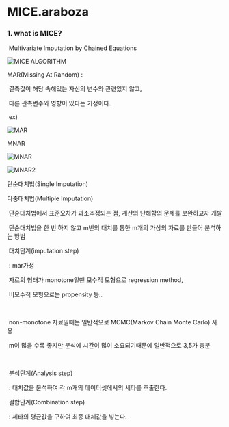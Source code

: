 # MICE.araboza



### 1. what is MICE?

​	Multivariate Imputation by Chained Equations

![MICE ALGORITHM](https://cdn-images-1.medium.com/max/1600/1*Cw4F1pzPug0BT5XNdF_P3Q.png)



MAR(Missing At Random) : 

​	결측값이 해당 속해있는 자신의 변수와 관련있지 않고, 

​	다른 관측변수와 영향이 있다는 가정이다.

​	ex)



![MAR](https://ssl.pstatic.net/images.se2/smedit/2015/6/20/ib5a2wnze6ksr8.jpg)





MNAR

![MNAR](https://ssl.pstatic.net/images.se2/smedit/2015/6/20/ib5d5wj6rgjy40.jpg)

![MNAR2](https://ssl.pstatic.net/images.se2/smedit/2015/6/20/ib5da0y9k2ydzt.jpg)



단순대치법(Single Imputation)

다중대치법(Multiple Imputation)

​	단순대치법에서 표준오차가 과소추정되는 점, 계산의 난해함의 문제를 보완하고자 개발

​	단순대치법을 한 번 하지 않고 m번의 대치를 통한 m개의 가상의 자료를 만들어 분석하는 방법



​	대치단계(imputation step)

​		: mar가정

​		자료의 형태가 monotone일땐 모수적 모형으로 regression method, 

​		비모수적 모형으로는 propensity 등..

​		

​		non-monotone 자료일때는 일반적으로 MCMC(Markov Chain Monte Carlo) 사용

​		m이 많을 수록 좋지만 분석에 시간이 많이 소요되기때문에 일반적으로 3,5가 충분

​		

​	분석단계(Analysis step)

​		: 대치값을 분석하여 각 m개의 데이터셋에서의 세타를 추출한다.



​	결합단계(Combination step)

​		: 세타의 평균값을 구하여 최종 대체값을 넣는다.

​	
